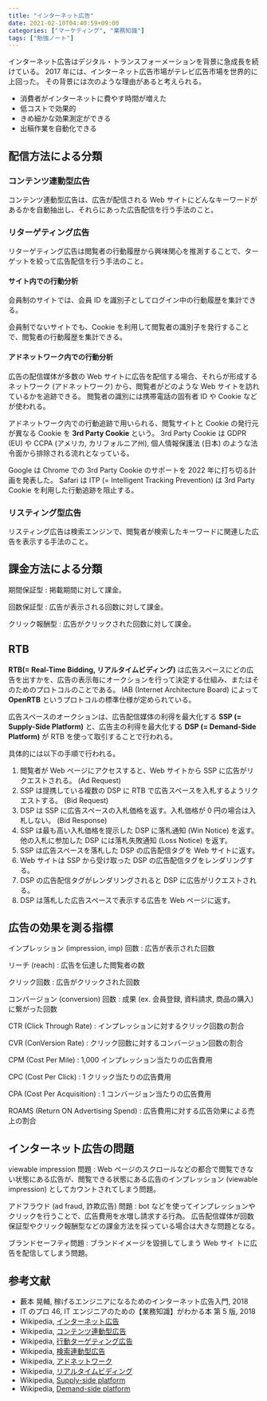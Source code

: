 ```yaml
---
title: "インターネット広告"
date: 2021-02-10T04:40:59+09:00
categories: ["マーケティング", "業務知識"]
tags: ["勉強ノート"]
---
```


インターネット広告はデジタル・トランスフォーメーションを背景に急成長を続けている。
2017 年には、インターネット広告市場がテレビ広告市場を世界的に上回った。
その背景には次のような理由があると考えられる。

- 消費者がインターネットに費やす時間が増えた
- 低コストで効果的
- きめ細かな効果測定ができる
- 出稿作業を自動化できる

## 配信方法による分類

### コンテンツ連動型広告

コンテンツ連動型広告は、広告が配信される Web サイトにどんなキーワードがあるかを自動抽出し、それらにあった広告配信を行う手法のこと。

### リターゲティング広告

リターゲティング広告は閲覧者の行動履歴から興味関心を推測することで、ターゲットを絞って広告配信を行う手法のこと。

#### サイト内での行動分析

会員制のサイトでは、会員 ID を識別子としてログイン中の行動履歴を集計できる。

会員制でないサイトでも、Cookie を利用して閲覧者の識別子を発行することで、閲覧者の行動履歴を集計できる。

#### アドネットワーク内での行動分析

広告の配信媒体が多数の Web サイトに広告を配信する場合、それらが形成するネットワーク (アドネットワーク) から、閲覧者がどのような Web サイトを訪れているかを追跡できる。
閲覧者の識別には携帯電話の固有者 ID や Cookie などが使われる。

アドネットワーク内での行動追跡で用いられる、閲覧サイトと Cookie の発行元が異なる Cookie を **3rd Party Cookie** という。
3rd Party Cookie は GDPR (EU) や CCPA (アメリカ, カリフォルニア州), 個人情報保護法 (日本) のような法令面から排除される流れとなっている。

Google は Chrome での 3rd Party Cookie のサポートを 2022 年に打ち切る計画を発表した。
Safari は ITP (= Intelligent Tracking Prevention) は 3rd Party Cookie を利用した行動追跡を阻止する。

### リスティング型広告

リスティング広告は検索エンジンで、閲覧者が検索したキーワードに関連した広告を表示する手法のこと。

## 課金方法による分類

期間保証型
: 掲載期間に対して課金。

回数保証型
: 広告が表示される回数に対して課金。

クリック報酬型
: 広告がクリックされた回数に対して課金。

## RTB

**RTB(= Real-Time Bidding, リアルタイムビディング)** は広告スペースにどの広告を出すかを、広告の表示毎にオークションを行って決定する仕組み、またはそのためのプロトコルのことである。
IAB (Internet Architecture Board) によって **OpenRTB** というプロトコルの標準仕様が定められている。

広告スペースのオークションは、広告配信媒体の利得を最大化する **SSP (= Supply-Side Platform)** と、広告主の利得を最大化する **DSP (= Demand-Side Platform)** が RTB を使って取引することで行われる。

具体的には以下の手順で行われる。

1. 閲覧者が Web ページにアクセスすると、Web サイトから SSP に広告がリクエストされる。 (Ad Request)
1. SSP は提携している複数の DSP に RTB で広告スペースを入札するようリクエストする。 (Bid Request)
1. DSP は SSP に広告スペースの入札価格を返す。入札価格が 0 円の場合は入札しない。 (Bid Response)
1. SSP は最も高い入札価格を提示した DSP に落札通知 (Win Notice) を返す。
   他の入札に参加した DSP には落札失敗通知 (Loss Notice) を返す。
1. SSP は広告スペースを落札した DSP の広告配信タグを Web サイトに返す。
1. Web サイトは SSP から受け取った DSP の広告配信タグをレンダリングする。
1. DSP の広告配信タグがレンダリングされると DSP に広告がリクエストされる。
1. DSP は落札した広告スペースで表示する広告を Web ページに返す。

## 広告の効果を測る指標

インプレッション (impression, imp) 回数
: 広告が表示された回数

リーチ (reach)
: 広告を伝達した閲覧者の数

クリック回数
: 広告がクリックされた回数

コンバージョン (conversion) 回数
: 成果 (ex. 会員登録, 資料請求, 商品の購入) に繋がった回数

CTR (Click Through Rate)
: インプレッションに対するクリック回数の割合

CVR (ConVersion Rate)
: クリック回数に対するコンバージョン回数の割合

CPM (Cost Per Mile)
: 1,000 インプレッション当たりの広告費用

CPC (Cost Per Click)
: 1 クリック当たりの広告費用

CPA (Cost Per Acquisition)
: 1 コンバージョン当たりの広告費用

ROAMS (Return ON Advertising Spend)
: 広告費用に対する広告効果による売上の割合

## インターネット広告の問題

viewable impression 問題
: Web ページのスクロールなどの都合で閲覧できない状態にある広告が、閲覧できる状態にある広告のインプレッション (viewable impression) としてカウントされてしまう問題。

アドフラウド (ad fraud, 詐欺広告) 問題
: bot などを使ってインプレッションやクリックを行うことで、広告費用を水増し請求する行為。
広告配信媒体が回数保証型やクリック報酬型などの課金方法を採っている場合は大きな問題となる。

ブランドセーフティ問題
: ブランドイメージを毀損してしまう Web サイ
トに広告を配信してしまう問題。

<!-- TODO 広告効果の計測について書く -->

## 参考文献

- 藪本 晃輔, 稼げるエンジニアになるためのインターネット広告⼊⾨, 2018
- IT のプロ 46, IT エンジニアのための【業務知識】がわかる本 第 5 版, 2018
- Wikipedia, [インターネット広告](https://ja.wikipedia.org/wiki/%E3%82%A4%E3%83%B3%E3%82%BF%E3%83%BC%E3%83%8D%E3%83%83%E3%83%88%E5%BA%83%E5%91%8A)
- Wikipedia, [コンテンツ連動型広告](https://ja.wikipedia.org/wiki/%E3%82%B3%E3%83%B3%E3%83%86%E3%83%B3%E3%83%84%E9%80%A3%E5%8B%95%E5%9E%8B%E5%BA%83%E5%91%8A)
- Wikipedia, [行動ターゲティング広告](https://ja.wikipedia.org/wiki/%E8%A1%8C%E5%8B%95%E3%82%BF%E3%83%BC%E3%82%B2%E3%83%86%E3%82%A3%E3%83%B3%E3%82%B0%E5%BA%83%E5%91%8A)
- Wikipedia, [検索連動型広告](https://ja.wikipedia.org/wiki/%E6%A4%9C%E7%B4%A2%E9%80%A3%E5%8B%95%E5%9E%8B%E5%BA%83%E5%91%8A)
- Wikipedia, [アドネットワーク](https://ja.wikipedia.org/wiki/%E3%82%A2%E3%83%89%E3%83%8D%E3%83%83%E3%83%88%E3%83%AF%E3%83%BC%E3%82%AF)
- Wikipedia, [リアルタイムビディング](https://ja.wikipedia.org/wiki/%E3%83%AA%E3%82%A2%E3%83%AB%E3%82%BF%E3%82%A4%E3%83%A0%E3%83%93%E3%83%87%E3%82%A3%E3%83%B3%E3%82%B0)
- Wikipedia, [Supply-side platform](https://en.wikipedia.org/wiki/Supply-side_platform)
- Wikipedia, [Demand-side platform](https://en.wikipedia.org/wiki/Demand-side_platform)
